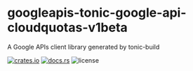 # googleapis-tonic-google-api-cloudquotas-v1beta

A Google APIs client library generated by tonic-build

[![crates.io](https://img.shields.io/crates/v/googleapis-tonic-google-api-cloudquotas-v1beta)](https://crates.io/crates/googleapis-tonic-google-api-cloudquotas-v1beta)
[![docs.rs](https://img.shields.io/docsrs/googleapis-tonic-google-api-cloudquotas-v1beta)](https://docs.rs/googleapis-tonic-google-api-cloudquotas-v1beta)
![license](https://img.shields.io/crates/l/googleapis-tonic-google-api-cloudquotas-v1beta)
